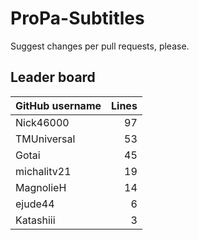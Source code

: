 # ProPa-Subtitles

Suggest changes per pull requests, please.

## Leader board

| GitHub username | Lines |
| :-- | --: |
| Nick46000 | 97 |
| TMUniversal | 53 |
| Gotai | 45 |
| michalitv21 | 19 |
| MagnolieH | 14 |
| ejude44 | 6 |
| Katashiii | 3 |

